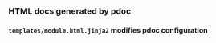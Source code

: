 ### HTML docs generated by pdoc
#### ```templates/module.html.jinja2``` modifies pdoc configuration
